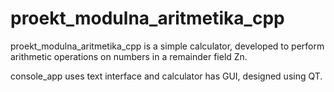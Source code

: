 # proekt_modulna_aritmetika_cpp

proekt_modulna_aritmetika_cpp is a simple calculator, developed to perform arithmetic operations on numbers in a remainder field Zn.

console_app uses text interface and calculator has GUI, designed using QT.
